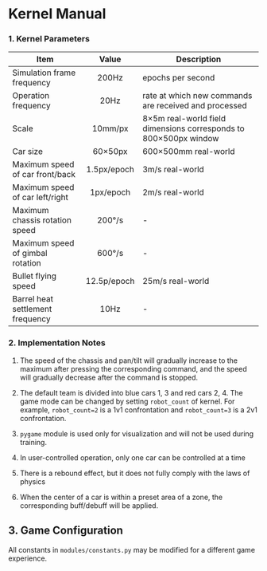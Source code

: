 # Kernel Manual

### 1. Kernel Parameters
| Item | Value | Description |
| --- | :---: | --- |
| Simulation frame frequency | 200Hz | epochs per second |
| Operation frequency | 20Hz | rate at which new commands are received and processed |
| Scale | 10mm/px | 8×5m real-world field dimensions corresponds to 800×500px window |
| Car size | 60×50px | 600×500mm real-world |
| Maximum speed of car front/back | 1.5px/epoch | 3m/s real-world |
| Maximum speed of car left/right | 1px/epoch | 2m/s real-world |
| Maximum chassis rotation speed | 200°/s | - |
| Maximum speed of gimbal rotation | 600°/s | - |
| Bullet flying speed | 12.5p/epoch | 25m/s real-world |
| Barrel heat settlement frequency | 10Hz | - |

### 2. Implementation Notes

1. The speed of the chassis and pan/tilt will gradually increase to the maximum after pressing 
the corresponding command, and the speed will gradually decrease after the command is stopped.

2. The default team is divided into blue cars 1, 3 and red cars 2, 4. The game mode can be changed by setting `robot_count` of kernel.
For example, `robot_count=2` is a 1v1 confrontation and `robot_count=3` is a 2v1 confrontation.

3. `pygame` module is used only for visualization and will not be used during training.

4. In user-controlled operation, only one car can be controlled at a time

5. There is a rebound effect, but it does not fully comply with the laws of physics

6. When the center of a car is within a preset area of a zone, the corresponding buff/debuff will be applied.

## 3. Game Configuration

All constants in `modules/constants.py` may be modified for a different game experience.
